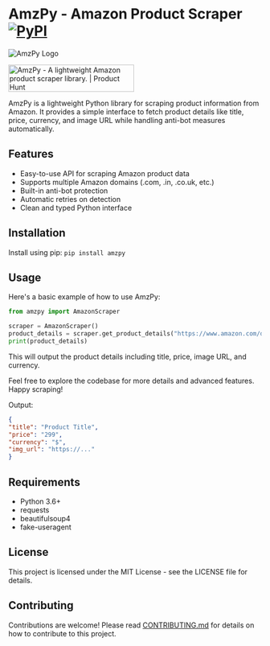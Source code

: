 # AmzPy - Amazon Product Scraper [![PyPI](https://img.shields.io/pypi/v/amzpy)](https://pypi.org/project/amzpy/)
![AmzPy Logo](https://i.imgur.com/QxrE60H.png)

<a href="https://www.producthunt.com/posts/amzpy?embed=true&utm_source=badge-featured&utm_medium=badge&utm_souce=badge-amzpy" target="_blank"><img src="https://api.producthunt.com/widgets/embed-image/v1/featured.svg?post_id=812920&theme=neutral&t=1737654254074" alt="AmzPy - A&#0032;lightweight&#0032;Amazon&#0032;product&#0032;scraper&#0032;library&#0046; | Product Hunt" style="width: 250px; height: 54px;" width="250" height="54" /></a>

AmzPy is a lightweight Python library for scraping product information from Amazon. It provides a simple interface to fetch product details like title, price, currency, and image URL while handling anti-bot measures automatically.

## Features

- Easy-to-use API for scraping Amazon product data
- Supports multiple Amazon domains (.com, .in, .co.uk, etc.)
- Built-in anti-bot protection
- Automatic retries on detection
- Clean and typed Python interface

## Installation

Install using pip:
`pip install amzpy`

## Usage

Here's a basic example of how to use AmzPy:

```python
from amzpy import AmazonScraper

scraper = AmazonScraper()
product_details = scraper.get_product_details("https://www.amazon.com/dp/B0D4J2QDVY")
print(product_details)
```

This will output the product details including title, price, image URL, and currency.

Feel free to explore the codebase for more details and advanced features. Happy scraping!

Output:
```json
{
"title": "Product Title",
"price": "299",
"currency": "$",
"img_url": "https://..."
}
```
## Requirements

- Python 3.6+
- requests
- beautifulsoup4
- fake-useragent

## License

This project is licensed under the MIT License - see the LICENSE file for details.

## Contributing

Contributions are welcome! Please read [CONTRIBUTING.md](CONTRIBUTING.md) for details on how to contribute to this project.